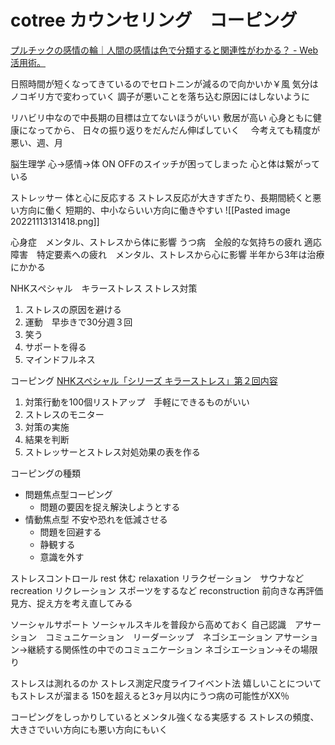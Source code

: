 # cotree カウンセリング　コーピング
[プルチックの感情の輪｜人間の感情は色で分類すると関連性がわかる？ - Web活用術。](https://swingroot.com/plutchik-emotion/)



日照時間が短くなってきているのでセロトニンが減るので向かいか￥風
気分はノコギリ方で変わっていく
調子が悪いことを落ち込む原因にはしないように

リハビリ中なので中長期の目標は立てないほうがいい
敷居が高い
心身ともに健康になってから、
日々の振り返りをだんだん伸ばしていく　
今考えても精度が悪い、週、月



脳生理学
心→感情→体
ON OFFのスイッチが困ってしまった
心と体は繋がっている


ストレッサー
体と心に反応する
ストレス反応が大きすぎたり、長期間続くと悪い方向に働く
短期的、中小ならいい方向に働きやすい
![[Pasted image 20221113131418.png]]

心身症　メンタル、ストレスから体に影響
うつ病　全般的な気持ちの疲れ
適応障害　特定要素への疲れ　メンタル、ストレスから心に影響
半年から3年は治療にかかる

NHKスペシャル　キラーストレス
ストレス対策
1. ストレスの原因を避ける
2. 運動　早歩きで30分週３回
3. 笑う
4. サポートを得る
6. マインドフルネス

コーピング
[NHKスペシャル「シリーズ キラーストレス」第２回内容](https://www.nhk.or.jp/special/stress/02.html)
1. 対策行動を100個リストアップ　手軽にできるものがいい
2. ストレスのモニター
3. 対策の実施
4. 結果を判断
5. ストレッサーとストレス対処効果の表を作る

コーピングの種類
- 問題焦点型コーピング
	- 問題の要因を捉え解決しようとする
- 情動焦点型  不安や恐れを低減させる
	- 問題を回避する
	- 静観する
	- 意識を外す

ストレスコントロール
rest 休む
relaxation リラクゼーション　サウナなど
recreation リクレーション スポーツをするなど
reconstruction 前向きな再評価　見方、捉え方を考え直してみる

ソーシャルサポート
ソーシャルスキルを普段から高めておく
自己認識　アサーション　コミュニケーション　リーダーシップ　ネゴシエーション
アサーション→継続する関係性の中でのコミュニケーション
ネゴシエーション→その場限り


ストレスは測れるのか
ストレス測定尺度ライフイベント法
嬉しいことについてもストレスが溜まる
150を超えると3ヶ月以内にうつ病の可能性がXX％


コーピングをしっかりしているとメンタル強くなる実感する
ストレスの頻度、大きさでいい方向にも悪い方向にもいく